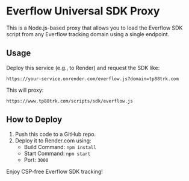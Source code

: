 # Everflow Universal SDK Proxy

This is a Node.js-based proxy that allows you to load the Everflow SDK script from any Everflow tracking domain using a single endpoint.

## Usage

Deploy this service (e.g., to Render) and request the SDK like:

```
https://your-service.onrender.com/everflow.js?domain=tp88trk.com
```

This will proxy:

```
https://www.tp88trk.com/scripts/sdk/everflow.js
```

## How to Deploy

1. Push this code to a GitHub repo.
2. Deploy it to Render.com using:
   - Build Command: `npm install`
   - Start Command: `npm start`
   - Port: `3000`

Enjoy CSP-free Everflow SDK tracking!
